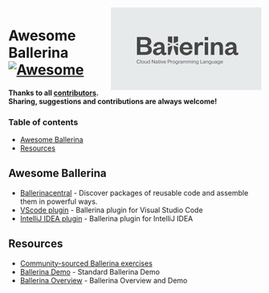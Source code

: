 
<img src="https://github.com/oshanz/awesome-ballerina/raw/master/ballerina-tagline-grey.png" align="right" width="300">

# Awesome Ballerina [![Awesome](https://github.com/sindresorhus/awesome/blob/d2005375894e77d69827b0e3c17073bbf6f062d7/media/badge.svg)](https://github.com/sindresorhus/awesome)


#### Thanks to all [contributors](https://github.com/oshanz/awesome-ballerina/graphs/contributors). Sharing, suggestions and contributions are always welcome!

### Table of contents
* [Awesome Ballerina](#awesome-ballerina)
* [Resources](#resources)


## Awesome Ballerina

* [Ballerinacentral](https://central.ballerina.io) - Discover packages of reusable code 
and assemble them in powerful ways.
* [VScode plugin](https://marketplace.visualstudio.com/items?itemName=ballerina.ballerina) - Ballerina plugin for Visual Studio Code
* [IntelliJ IDEA plugin](https://github.com/ballerina-platform/ballerina-lang/tree/master/tool-plugins/intellij) - Ballerina plugin for IntelliJ IDEA

## Resources

* [Community-sourced Ballerina exercises](https://exercism.io/tracks/ballerina)
* [Ballerina Demo](https://github.com/ballerina-guides/ballerina-demo) - Standard Ballerina Demo
* [Ballerina Overview](https://docs.google.com/presentation/d/1yuixfusHrICWn6nxRobDEMjuWaHvn3qMJMzQnjNIkMk/edit?usp=sharing) - Ballerina Overview and Demo
